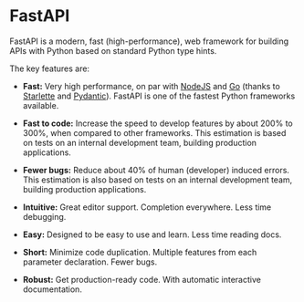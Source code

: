 # FastAPI

FastAPI is a modern, fast (high-performance), web framework for building APIs with Python based on standard Python type hints.

The key features are:

- **Fast:** Very high performance, on par with [NodeJS](https://nodejs.org/en/) and [Go](https://go.dev/) (thanks to [Starlette](https://www.starlette.io/) and [Pydantic](https://docs.pydantic.dev/)). FastAPI is one of the fastest Python frameworks available.

- **Fast to code:** Increase the speed to develop features by about 200% to 300%, when compared to other frameworks. This estimation is based on tests on an internal development team, building production applications.

- **Fewer bugs:** Reduce about 40% of human (developer) induced errors. This estimation is also based on tests on an internal development team, building production applications.

- **Intuitive:** Great editor support. Completion everywhere. Less time debugging.

- **Easy:** Designed to be easy to use and learn. Less time reading docs.

- **Short:** Minimize code duplication. Multiple features from each parameter declaration. Fewer bugs.

- **Robust:** Get production-ready code. With automatic interactive documentation.
